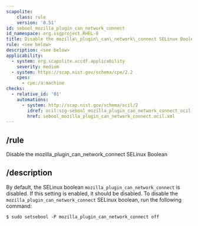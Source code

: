 ```yaml
---
scapolite:
    class: rule
    version: '0.51'
id: sebool_mozilla_plugin_can_network_connect
id_namespace: org.ssgproject.RHEL-8
title: Disable the mozilla\_plugin\_can\_network\_connect SELinux Boolean
rule: <see below>
description: <see below>
applicability:
  - system: org.scapolite.xccdf.applicability
    severity: medium
  - system: https://scap.nist.gov/schema/cpe/2.2
    cpes:
      - cpe:/a:machine
checks:
  - relative_id: '01'
    automations:
      - system: http://scap.nist.gov/schema/ocil/2
        idref: ocil:ssg-sebool_mozilla_plugin_can_network_connect_ocil:questionnaire:1
        href: sebool_mozilla_plugin_can_network_connect.ocil.xml
---
```



## /rule

Disable the mozilla\_plugin\_can\_network\_connect SELinux Boolean

## /description

By
default, the SELinux boolean `mozilla_plugin_can_network_connect` is
disabled. If this setting is enabled, it should be disabled. To disable
the `mozilla_plugin_can_network_connect` SELinux boolean, run the
following command:

``` 
$ sudo setsebool -P mozilla_plugin_can_network_connect off
```
